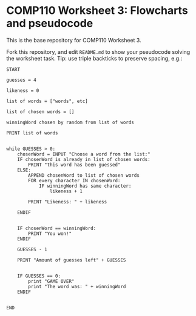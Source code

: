 # COMP110 Worksheet 3: Flowcharts and pseudocode

This is the base repository for COMP110 Worksheet 3.

Fork this repository, and edit `README.md` to show your pseudocode solving the worksheet task. Tip: use triple backticks to preserve spacing, e.g.:

```
START

guesses = 4

likeness = 0

list of words = ["words", etc]

list of chosen words = []

winningWord chosen by random from list of words

PRINT list of words


while GUESSES > 0:
	chosenWord = INPUT "Choose a word from the list:"
	IF chosenWord is already in list of chosen words:
		PRINT "this word has been guessed"
	ELSE:
		APPEND chosenWord to list of chosen words
		FOR every character IN chosenWord:
			IF winningWord has same character:
				likeness + 1
				
		PRINT "Likeness: " + likeness
		
	ENDIF

	
	IF chosenWord == winningWord:
		PRINT "You won!"
	ENDIF
	
	GUESSES - 1
	
	PRINT "Amount of guesses left" + GUESSES


	IF GUESSES == 0:
		print "GAME OVER"
		print "The word was: " + winningWord
	ENDIF


END
```
